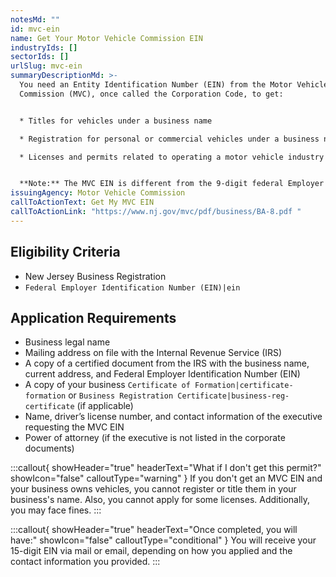 ```yaml
---
notesMd: ""
id: mvc-ein
name: Get Your Motor Vehicle Commission EIN
industryIds: []
sectorIds: []
urlSlug: mvc-ein
summaryDescriptionMd: >-
  You need an Entity Identification Number (EIN) from the Motor Vehicle
  Commission (MVC), once called the Corporation Code, to get:


  * Titles for vehicles under a business name

  * Registration for personal or commercial vehicles under a business name 

  * Licenses and permits related to operating a motor vehicle industry business


  **Note:** The MVC EIN is different from the 9-digit federal Employer Identification Number (EIN). The IRS issues the EIN for tax purposes nationwide.
issuingAgency: Motor Vehicle Commission
callToActionText: Get My MVC EIN
callToActionLink: "https://www.nj.gov/mvc/pdf/business/BA-8.pdf "
---
```

## Eligibility Criteria

* New Jersey Business Registration 
* `Federal Employer Identification Number (EIN)|ein`

## Application Requirements

* Business legal name
* Mailing address on file with the Internal Revenue Service (IRS)
* A copy of a certified document from the IRS with the business name, current address, and Federal Employer Identification Number (EIN)
* A copy of your business `Certificate of Formation|certificate-formation` or `Business Registration Certificate|business-reg-certificate` (if applicable)
* Name, driver’s license number, and contact information of the executive requesting the MVC EIN
* Power of attorney (if the executive is not listed in the corporate documents)

:::callout{ showHeader="true" headerText="What if I don't get this permit?" showIcon="false" calloutType="warning" }
If you don't get an MVC EIN and your business owns vehicles, you cannot register or title them in your business's name. Also, you cannot apply for some licenses. Additionally, you may face fines.
:::


:::callout{ showHeader="true" headerText="Once completed, you will have:" showIcon="false" calloutType="conditional" }
You will receive your 15-digit EIN via mail or email, depending on how you applied and the contact information you provided.
:::
